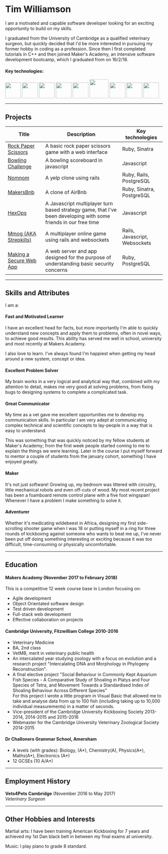 # Tim Williamson 

I am a motivated and capable software developer looking for an exciting opportunity to build on my skills. 

I graduated from the University of Cambridge as a qualified veterinary surgeon, but quickly decided that I'd be more interested in pursuing my former hobby in coding as a profession. Since then I first completed tutorials in C++ and then joined Maker's Academy, an intensive software development bootcamp, which I graduated from on 16/2/18.

#### Key technologies: 
<img src='https://www.ruby-lang.org/images/header-ruby-logo.png' height=50> <img src='https://upload.wikimedia.org/wikipedia/commons/9/99/Unofficial_JavaScript_logo_2.svg' height=50> <img src='https://qph.ec.quoracdn.net/main-qimg-02d66cb83e1f24d23569da0d879dc76e.webp' height=50>  <img src='https://upload.wikimedia.org/wikipedia/commons/9/9c/Ruby_on_Rails_logo.jpg' height=50> <img src='http://sinatrarb.com/images/logo.png' height=50> <img src='http://logonoid.com/images/postgresql-logo.png' height=60> <img src='https://upload.wikimedia.org/wikipedia/commons/6/61/HTML5_logo_and_wordmark.svg' height=50> <img src='https://upload.wikimedia.org/wikipedia/commons/d/d5/CSS3_logo_and_wordmark.svg' height=50> <img src='https://raw.githubusercontent.com/ServiceStack/Assets/master/img/wikis/vb-header.png' height=50>
******
## Projects
|Title|Description|Key technologies|
|---|---|---|
|[Rock Paper Scissors][1]|A basic rock paper scissors game with a web interface|Ruby, Sinatra|
|[Bowling Challenge][2]|A bowling scoreboard in javascript|Javascript|
|[Nomnom][3]|A yelp clone using rails|Ruby, Rails, PostgreSQL|
|[MakersBnb][4]|A clone of AirBnb|Ruby, Sinatra, PostgreSQL|
|[HexOps][5]|A Javascript multiplayer turn based strategy game, that I've been developing with some friends in our free time|Javascript|
|[Mmog (AKA Strepkills)][6]|A multiplayer online game using rails and websockets|Rails, Javascript, Websockets|
|[Making a Secure Web App][7]|A web server and app designed for the purpose of understanding basic security concerns|Ruby, PostgreSQL|

[1]:https://github.com/Le5tes/rps-challenge
[2]:https://github.com/Le5tes/bowling-challenge
[3]:https://github.com/Calum-W/nomnom
[4]:https://github.com/Le5tes/MakersBnB
[5]:https://github.com/Le5tes/hex-ops
[6]:https://github.com/Xin00163/mmog
[7]:https://github.com/LarsFin/Making-a-secure-web-app
******
## Skills and Attributes
I am a:

#### Fast and Motivated Learner
I have an excellent head for facts, but more importantly I'm able to quickly understand new concepts and apply them to problems, often in novel ways, to achieve good results. This ability has served me well in school, university and most recently at Makers Academy.

I also love to learn. I've always found I'm happiest when getting my head around a new system, concept or idea.

#### Excellent Problem Solver
My brain works in a very logical and analytical way that, combined with my attention to detail, makes me very good at solving problems, from fixing bugs to designing systems to complete a complicated task.  

#### Great Communicator
My time as a vet gave me excellent opportunities me to develop my communication skills. In particular I am very adept at communicating complex technical and scientific concepts to lay-people in a way that is easy to understand. 

This was something that was quickly noticed by my fellow students at Maker's Academy; from the first week people started coming to me to explain the things we were learning. Later in the course I put myself forward to mentor a couple of students from the january cohort, something I have enjoyed greatly. 

#### Maker
It's not just software! Growing up, my bedroom was littered with circuitry, little mechanical robots and even off-cuts of wood. My most recent project has been a foamboard remote control plane with a five foot wingspan! Whenever I have a problem I make something to solve it. 

#### Adventurer
Whether it's medicating wildebeest in Africa, designing my first side-scrolling shooter game when I was 18 or putting myself in a ring for three rounds of kickboxing against someone who wants to beat me up, I've never been put off doing something interesting or exciting because it was too difficult, time-consuming or physically uncomfortable.
******
## Education

#### Makers Academy (November 2017 to February 2018)

This is a competitive 12 week course base in London focusing on:
- Agile development
- Object Orientated software design
- Test driven development
- Full-stack web development 
- Effective collaboration on projects

#### Cambridge University, Fitzwilliam College 2010-2016 

- Veterinary Medicine
- BA, 2nd class
- VetMB, merit in veterinary public health
- An intercalated year studying zoology with a focus on evolution and a research project "Intercalating DNA and Morphology in Phylogeny Reconstruction".
- A final elective project "Social Behaviour in Commonly Kept Aquarium Fish Species - A Comparative Study of Shoaling in Platys and Four Species of Tetra, and Movement Towards a Standardised Index of Shoaling Behaviour Across Different Species"  
   For this project I wrote a little program in Visual Basic that allowed me to take and analyse data from up to 100 fish (including taking up to 10,000 individual measurements) in a matter of seconds. 
- Vice-president of the Cambridge University Kickboxing Society 2013-2014, 2014-2015 and 2015-2016
- Webmaster for the Cambridge University Veterinary Zoological Society 2014-2015 

#### Dr Challoners Grammar School, Amersham
- A levels (with grades): Biology, (A*), Chemistry(A), Physics(A*), Maths(A*), Electronics (A*)
- 12 GCSEs (10 A/A*)
******
## Employment History

**Vets4Pets Cambridge** (November 2016 to May 2017)    
*Veterinary Surgeon*  
******
## Other Hobbies and Interests
Martial arts: I have been training American Kickboxing for 7 years and achieved my 1st Dan black belt in between my final exams at university.

Music: I play piano to grade 8 standard.
